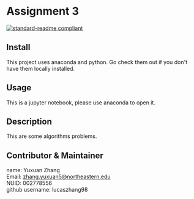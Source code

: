 # Assignment 3
[![standard-readme compliant](https://img.shields.io/badge/readme%20style-standard-brightgreen.svg?style=flat-square)](https://github.com/RichardLitt/standard-readme)
## Install
This project uses anaconda and python. Go check them out if you don't have them locally installed.
## Usage
This is a jupyter notebook, please use anaconda to open it.
## Description
This are some algorithms problems.
## Contributor & Maintainer
name: Yuxuan Zhang  
Email: zhang.yuxuan5@northeastern.edu  
NUID: 002778556  
github username: lucaszhang98  